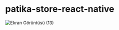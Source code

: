 # patika-store-react-native


![Ekran Görüntüsü (13)](https://user-images.githubusercontent.com/95045785/153915074-e98e5159-4781-4d84-88db-c60495858510.png)
